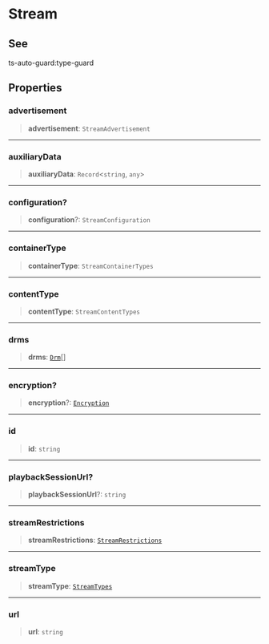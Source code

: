 # Stream

## See

ts-auto-guard:type-guard

## Properties

### advertisement

> **advertisement**: `StreamAdvertisement`

***

### auxiliaryData

> **auxiliaryData**: `Record`<`string`, `any`>

***

### configuration?

> **configuration**?: `StreamConfiguration`

***

### containerType

> **containerType**: `StreamContainerTypes`

***

### contentType

> **contentType**: `StreamContentTypes`

***

### drms

> **drms**: [`Drm`](reference/interfaces/Drm.md)[]

***

### encryption?

> **encryption**?: [`Encryption`](reference/interfaces/Encryption.md)

***

### id

> **id**: `string`

***

### playbackSessionUrl?

> **playbackSessionUrl**?: `string`

***

### streamRestrictions

> **streamRestrictions**: [`StreamRestrictions`](reference/interfaces/StreamRestrictions.md)

***

### streamType

> **streamType**: [`StreamTypes`](reference/enumerations/StreamTypes.md)

***

### url

> **url**: `string`
